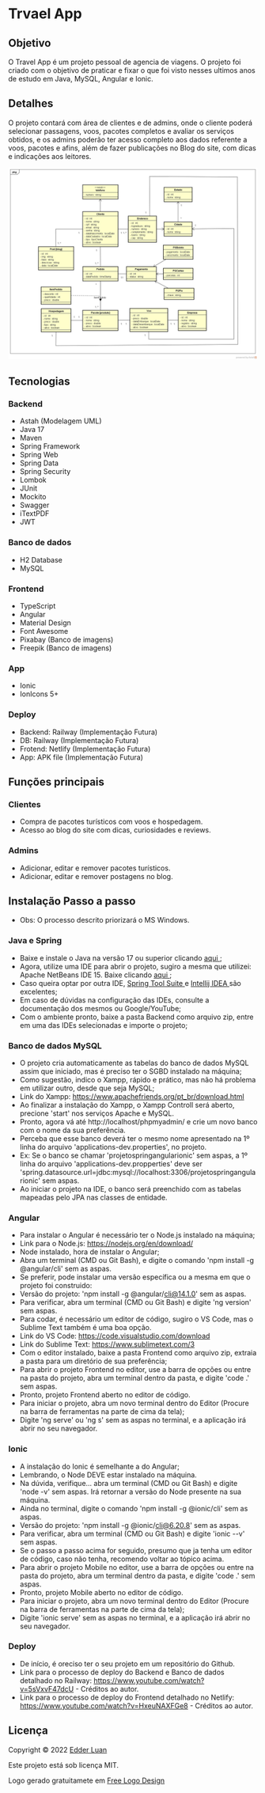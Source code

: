 # Trvael App


## Objetivo
 
O Travel App é um projeto pessoal de agencia de viagens. O projeto foi criado com o objetivo de praticar e fixar o que foi visto nesses ultimos anos de estudo em Java, MySQL, Angular e Ionic. 
 


## Detalhes

O projeto contará com área de clientes e de admins, onde o cliente poderá selecionar passagens, voos, pacotes completos e avaliar os serviços obtidos, e os admins poderão ter acesso completo aos dados referente a voos, pacotes e afins, além de fazer publicações no Blog do site, com dicas e indicações aos leitores.

<img src="https://github.com/edderluanps/travel-app/blob/b7a90bc65351851c513c0c63024d644b392e2090/documentos/Diagrama.jpg">


## Tecnologias

### Backend

* Astah (Modelagem UML)
* Java 17
* Maven
* Spring Framework
* Spring Web
* Spring Data
* Spring Security
* Lombok
* JUnit
* Mockito
* Swagger
* iTextPDF
* JWT

### Banco de dados

* H2 Database
* MySQL

### Frontend

* TypeScript
* Angular
* Material Design
* Font Awesome
* Pixabay (Banco de imagens)
* Freepik (Banco de imagens)

### App

* Ionic
* IonIcons 5+



### Deploy

* Backend: Railway (Implementação Futura)
* DB: Railway (Implementação Futura)
* Frotend: Netlify (Implementação Futura)
* App: APK file (Implementação Futura)


## Funções principais

### Clientes
* Compra de pacotes turísticos com voos e hospedagem.
* Acesso ao blog do site com dicas, curiosidades e reviews.

### Admins
* Adicionar, editar e remover pacotes turísticos.
* Adicionar, editar e remover postagens no blog.



## Instalação Passo a passo

* Obs: O processo descrito priorizará o MS Windows.

### Java e Spring
* Baixe e instale o Java na versão 17 ou superior clicando <a href="https://www.oracle.com/br/java/technologies/downloads/#jdk17-windows" target="_blank" rel="noopener noreferrer"> aqui </a>;
* Agora, utilize uma IDE para abrir o projeto, sugiro a mesma que utilizei: Apache NetBeans IDE 15. Baixe clicando <a href="https://netbeans.apache.org/download/nb15/" target="_blank" rel="noopener noreferrer"> aqui </a>;
* Caso queira optar por outra IDE, <a href="https://spring.io/tools" target="_blank" rel="noopener noreferrer"> Spring Tool Suite </a> e <a href="https://www.jetbrains.com/pt-br/idea/" target="_blank" rel="noopener noreferrer"> Intellij IDEA </a> são excelentes;
* Em caso de dúvidas na configuração das IDEs, consulte a documentação dos mesmos ou Google/YouTube;
* Com o ambiente pronto, baixe a pasta Backend como arquivo zip, entre em uma das IDEs selecionadas e importe o projeto;


### Banco de dados MySQL
* O projeto cria automaticamente as tabelas do banco de dados MySQL assim que iniciado, mas é preciso ter o SGBD instalado na máquina;
* Como sugestão, indico o Xampp, rápido e prático, mas não há problema em utilizar outro, desde que seja MySQL;
* Link do Xampp: https://www.apachefriends.org/pt_br/download.html
* Ao finalizar a instalação do Xampp, o Xampp Controll será aberto, precione 'start' nos serviços Apache e MySQL.
* Pronto, agora vá até http://localhost/phpmyadmin/ e crie um novo banco com o nome da sua preferência.
* Perceba que esse banco deverá ter o mesmo nome apresentado na 1º linha do arquivo 'applications-dev.properties', no projeto.
* Ex: Se o banco se chamar 'projetospringangularionic' sem aspas, a 1º linha do arquivo 'applications-dev.propperties' deve ser   'spring.datasource.url=jdbc:mysql://localhost:3306/projetospringangularionic' sem aspas.
* Ao iniciar o projeto na IDE, o banco será preenchido com as tabelas mapeadas pelo JPA nas classes de entidade.


### Angular
* Para instalar o Angular é necessário ter o Node.js instalado na máquina;
* Link para o Node.js: https://nodejs.org/en/download/
* Node instalado, hora de instalar o Angular;
* Abra um terminal (CMD ou Git Bash), e digite o comando 'npm install -g @angular/cli' sem as aspas.
* Se preferir, pode instalar uma versão específica ou a mesma em que o projeto foi construido:
* Versão do projeto: 'npm install -g @angular/cli@14.1.0' sem as aspas.
* Para verificar, abra um terminal (CMD ou Git Bash) e digite 'ng version' sem aspas.
* Para codar, é necessário um editor de código, sugiro o VS Code, mas o Sublime Text também é uma boa opção.
* Link do VS Code: https://code.visualstudio.com/download
* Link do Sublime Text: https://www.sublimetext.com/3
* Com o editor instalado, baixe a pasta Frontend como arquivo zip, extraia a pasta para um diretório de sua preferência;
* Para abrir o projeto Frontend no editor, use a barra de opções ou entre na pasta do projeto, abra um terminal dentro da pasta, e digite 'code .' sem aspas.
* Pronto, projeto Frontend aberto no editor de código.
* Para iniciar o projeto, abra um novo terminal dentro do Editor (Procure na barra de ferramentas na parte de cima da tela);
* Digite 'ng serve' ou 'ng s' sem as aspas no terminal, e a aplicação irá abrir no seu navegador.


### Ionic
* A instalação do Ionic é semelhante a do Angular;
* Lembrando, o Node DEVE estar instalado na máquina.
* Na dúvida, verifique... abra um terminal (CMD ou Git Bash) e digite 'node -v' sem aspas. Irá retornar a versão do Node presente na sua máquina.
* Ainda no terminal, digite o comando 'npm install -g @ionic/cli' sem as aspas.
* Versão do projeto: 'npm install -g @ionic/cli@6.20.8' sem as aspas.
* Para verificar, abra um terminal (CMD ou Git Bash) e digite 'ionic --v' sem aspas.
* Se o passo a passo acima for seguido, presumo que ja tenha um editor de código, caso não tenha, recomendo voltar ao tópico acima.
* Para abrir o projeto Mobile no editor, use a barra de opções ou entre na pasta do projeto, abra um terminal dentro da pasta, e digite 'code .' sem aspas.
* Pronto, projeto Mobile aberto no editor de código.
* Para iniciar o projeto, abra um novo terminal dentro do Editor (Procure na barra de ferramentas na parte de cima da tela);
* Digite 'ionic serve' sem as aspas no terminal, e a aplicação irá abrir no seu navegador.


### Deploy
* De início, é oreciso ter o seu projeto em um repositório do Github.
* Link para o processo de deploy do Backend e Banco de dados detalhado no Railway: https://www.youtube.com/watch?v=5sVxvF47dcU - Créditos ao autor.
* Link para o processo de deploy do Frontend detalhado no Netlify: https://www.youtube.com/watch?v=HxeuNAXFGe8 - Créditos ao autor.


## Licença

Copyright © 2022 <a href="https://github.com/edderluanps" >Edder Luan</a>

Este projeto está sob licença MIT.

Logo gerado gratuitamete em <a href="https://www.freelogodesign.org">Free Logo Design</a>

